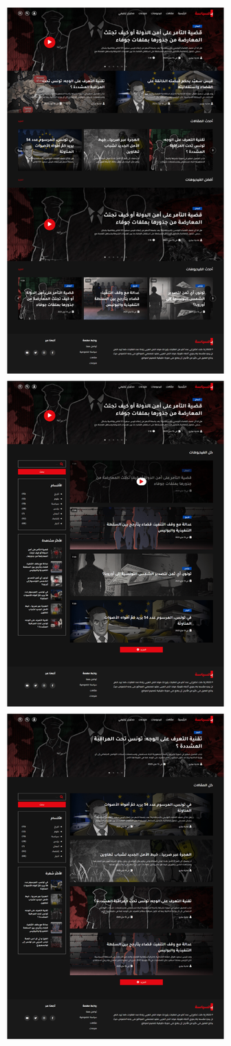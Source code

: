 ![Image Alt Text](/src/assets/images/1-min.png)


![Image Alt Text](/src/assets/images/2-min.png)


![Image Alt Text](/src/assets/images/3-min.png)
